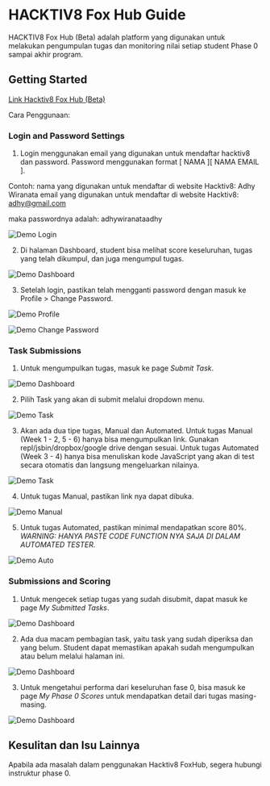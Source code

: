 # HACKTIV8 Fox Hub Guide

HACKTIV8 Fox Hub (Beta) adalah platform yang digunakan untuk melakukan pengumpulan tugas dan monitoring nilai setiap student Phase 0 sampai akhir program.

## Getting Started

[Link Hacktiv8 Fox Hub (Beta)](http://foxhub.hacktiv8.co.s3-website-ap-southeast-1.amazonaws.com/)

Cara Penggunaan:

### Login and Password Settings

1. Login menggunakan email yang digunakan untuk mendaftar hacktiv8 dan password. Password menggunakan format [ NAMA ][ NAMA EMAIL ].

Contoh:
nama yang digunakan untuk mendaftar di website Hacktiv8: Adhy Wiranata
email yang digunakan untuk mendaftar di website Hacktiv8: adhy@gmail.com

maka passwordnya adalah: adhywiranataadhy

![Demo Login](/assets/demo-foxhub-login.png)

2. Di halaman Dashboard, student bisa melihat score keseluruhan, tugas yang telah dikumpul, dan juga mengumpul tugas.

![Demo Dashboard](/assets/demo-foxhub-dashboard.png)

3. Setelah login, pastikan telah mengganti password dengan masuk ke Profile > Change Password.

![Demo Profile](/assets/demo-foxhub-profile.png)

![Demo Change Password](/assets/demo-foxhub-change-password.png)

### Task Submissions

1. Untuk mengumpulkan tugas, masuk ke page *Submit Task*.

![Demo Dashboard](/assets/demo-foxhub-dashboard.png)

2. Pilih Task yang akan di submit melalui dropdown menu.

![Demo Task](/assets/demo-foxhub-task-page.png)

3. Akan ada dua tipe tugas, Manual dan Automated. Untuk tugas Manual (Week 1 - 2, 5 - 6) hanya bisa mengumpulkan link. Gunakan repl/jsbin/dropbox/google drive dengan sesuai. Untuk tugas Automated (Week 3 - 4) hanya bisa menuliskan kode JavaScript yang akan di test secara otomatis dan langsung mengeluarkan nilainya.

![Demo Task](/assets/demo-foxhub-submit-task.png)

4. Untuk tugas Manual, pastikan link nya dapat dibuka.

![Demo Manual](/assets/demo-foxhub-manual.png)


5. Untuk tugas Automated, pastikan minimal mendapatkan score 80%. *WARNING: HANYA PASTE CODE FUNCTION NYA SAJA DI DALAM AUTOMATED TESTER.*

![Demo Auto](/assets/demo-foxhub-auto.png)

### Submissions and Scoring

1. Untuk mengecek setiap tugas yang sudah disubmit, dapat masuk ke page *My Submitted Tasks*.

![Demo Dashboard](/assets/demo-foxhub-dashboard.png)

2. Ada dua macam pembagian task, yaitu task yang sudah diperiksa dan yang belum. Student dapat memastikan apakah sudah mengumpulkan atau belum melalui halaman ini.

![Demo Dashboard](/assets/demo-foxhub-my-submissions.png)

3. Untuk mengetahui performa dari keseluruhan fase 0, bisa masuk ke page *My Phase 0 Scores* untuk mendapatkan detail dari tugas masing-masing.

![Demo Dashboard](/assets/demo-foxhub-my-scores.png)


## Kesulitan dan Isu Lainnya

Apabila ada masalah dalam penggunakan Hacktiv8 FoxHub, segera hubungi instruktur phase 0.
